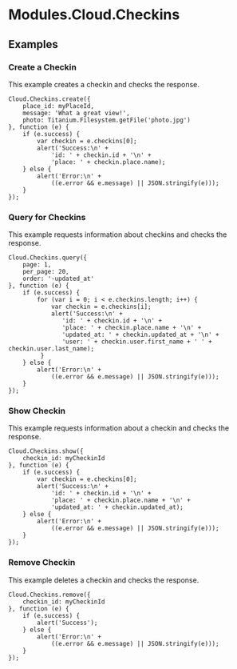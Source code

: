 # Modules.Cloud.Checkins

<ProxySummary/>

## Examples

### Create a Checkin

This example creates a checkin and checks the response.

    Cloud.Checkins.create({
        place_id: myPlaceId,
        message: 'What a great view!',
        photo: Titanium.Filesystem.getFile('photo.jpg')
    }, function (e) {
        if (e.success) {
            var checkin = e.checkins[0];
            alert('Success:\n' +
                'id: ' + checkin.id + '\n' +
                'place: ' + checkin.place.name);
        } else {
            alert('Error:\n' +
                ((e.error && e.message) || JSON.stringify(e)));
        }
    });

### Query for Checkins

This example requests information about checkins and checks the response.

    Cloud.Checkins.query({
        page: 1,
        per_page: 20,
        order: '-updated_at'
    }, function (e) {
        if (e.success) {
            for (var i = 0; i < e.checkins.length; i++) {
                var checkin = e.checkins[i];
                alert('Success:\n' +
                   'id: ' + checkin.id + '\n' +
                   'place: ' + checkin.place.name + '\n' +
                   'updated_at: ' + checkin.updated_at + '\n' +
                   'user: ' + checkin.user.first_name + ' ' + checkin.user.last_name);
             }
        } else {
            alert('Error:\n' +
                ((e.error && e.message) || JSON.stringify(e)));
        }
    });

### Show Checkin

This example requests information about a checkin and checks the response.

    Cloud.Checkins.show({
        checkin_id: myCheckinId
    }, function (e) {
        if (e.success) {
            var checkin = e.checkins[0];
            alert('Success:\n' +
                'id: ' + checkin.id + '\n' +
                'place: ' + checkin.place.name + '\n' +
                'updated_at: ' + checkin.updated_at);
        } else {
            alert('Error:\n' +
                ((e.error && e.message) || JSON.stringify(e)));
        }
    });

### Remove Checkin

This example deletes a checkin and checks the response.

    Cloud.Checkins.remove({
        checkin_id: myCheckinId
    }, function (e) {
        if (e.success) {
            alert('Success');
        } else {
            alert('Error:\n' +
                ((e.error && e.message) || JSON.stringify(e)));
        }
    });

<ApiDocs/>
